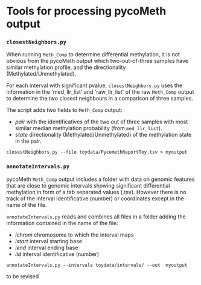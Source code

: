# Tools for processing pycoMeth output

### `closestNeighbors.py` 

When running `Meth_Comp` to determine differential methylation, it is not obvious from the pycoMeth output which two-out-of-three samples have similar methylation profile, and the directionality (Methylated/Unmethylated). 

For each interval with significant pvalue, `closestNeighbors.py` uses the information in the 'med_llr_list' and 'raw_llr_list' of the raw `Meth_Comp` output to determine the two closest neighbours in a comparison of three samples. 

The script adds two fields to `Meth_Comp` output: 
- *pair* with the identificatives of the two out of three samples with most similar median methylation probability (from `med_llr_list`).  
- *state* directionality (Methylated/Unmethylated) of the methylation state in the pair. 

 
```
closestNeighbors.py --file toydata/PycomethReportToy.tsv > myoutput

```

### `annotateIntervals.py` 

pycoMeth `Meth_Comp` output includes a folder with data on genomic features that are close to genomic intervals showing significant differential methylation in form of a tab separated values (.tsv). However there is no track of the interval identificative (number) or coordinates except in the name of the file. 
      
`annotateIntervals.py` reads and combines all files in a folder adding the information contained in the name of the file: 

- *ichrom* chromosome to which the interval maps 
- *istart* interval starting base 
- *iend* interval ending base 
- *iid* interval identificative (number) 

 
```
annotateIntervals.py --intervals toydata/intervals/ --out  myoutput 

```


to be revised 